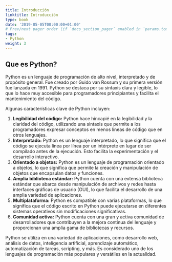 ```yaml
---
title: Introducción
linktitle: Introducción
type: book
date: '2019-05-05T00:00:00+01:00'
# Prev/next pager order (if `docs_section_pager` enabled in `params.toml`)
tags: 
- Python
weight: 3
---
```


## Que es Python?

Python es un lenguaje de programación de alto nivel, interpretado y de propósito general. Fue creado por Guido van Rossum y su primera versión fue lanzada en 1991. Python se destaca por su sintaxis clara y legible, lo que lo hace muy accesible para programadores principiantes y facilita el mantenimiento del código.

Algunas características clave de Python incluyen:

1. **Legibilidad del código:** Python hace hincapié en la legibilidad y la claridad del código, utilizando una sintaxis que permite a los programadores expresar conceptos en menos líneas de código que en otros lenguajes.
2. **Interpretado:** Python es un lenguaje interpretado, lo que significa que el código se ejecuta línea por línea por un intérprete en lugar de ser compilado antes de la ejecución. Esto facilita la experimentación y el desarrollo interactivo.
3. **Orientado a objetos:** Python es un lenguaje de programación orientado a objetos, lo que significa que permite la creación y manipulación de objetos que encapsulan datos y funciones.
4. **Amplia biblioteca estándar:** Python cuenta con una extensa biblioteca estándar que abarca desde manipulación de archivos y redes hasta interfaces gráficas de usuario (GUI), lo que facilita el desarrollo de una amplia variedad de aplicaciones.
5. **Multiplataforma:** Python es compatible con varias plataformas, lo que significa que el código escrito en Python puede ejecutarse en diferentes sistemas operativos sin modificaciones significativas.
6. **Comunidad activa:** Python cuenta con una gran y activa comunidad de desarrolladores que contribuyen a la mejora continua del lenguaje y proporcionan una amplia gama de bibliotecas y recursos.

Python se utiliza en una variedad de aplicaciones, como desarrollo web, análisis de datos, inteligencia artificial, aprendizaje automático, automatización de tareas, scripting, y más. Es considerado uno de los lenguajes de programación más populares y versátiles en la actualidad.
